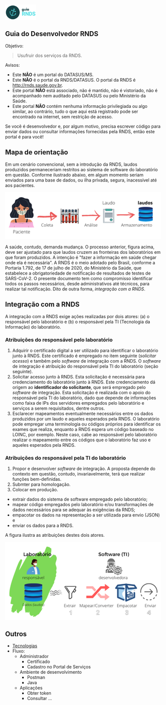 <img src="./media/guia.png" width="100px">

## Guia do Desenvolvedor RNDS

Objetivo:

> Usufruir dos serviços da RNDS.

Avisos:

- Este **NÃO** é um portal do DATASUS/MS.
- Este **NÃO** é o portal da RNDS/DATASUS. O portal da RNDS é http://rnds.saude.gov.br.
- Este portal **NÃO** está associado, não é mantido, não é vistoriado, não é acompanhado nem auditado pelo DATASUS ou pelo Ministério da Saúde.
- Este portal **NÃO** contém nenhuma informação privilegiada ou algo similar, ao contrário, tudo o que aqui está registrado pode ser encontrado na internet, sem restrição de acesso.

Se você é desenvolvedor e, por algum motivo, precisa escrever código para enviar
dados ou consultar informações fornecidas pela RNDS, então este portal é para você!

## Mapa de orientação

Em um cenário convencional, sem a introdução da RNDS, laudos produzidos permaneceriam restritos ao sistema de software do laboratório em questão.
Conforme ilustrado abaixo, em algum momento seriam enviados para uma base de dados, ou ilha
privada, segura, inacessível até aos pacientes.

<img src="./media/laboratorio.png" width="600px">

A saúde, contudo, demanda mudança. O processo anterior, figura acima, deve ser ajustado para que laudos cruzem as fronteiras
dos laboratórios em que foram produzidos. A intenção é "fazer a informação
em saúde chegar onde ela é necessária". A RNDS é o meio adotado pelo Brasil, conforme a Portaria 1.792, de 17 de julho de 2020, do Ministério da Saúde,
que estabelece a obrigatoriedade de notificação de resultados de testes de SARS-CoV-2. O presente documento tem como compromisso identificar todos
os passos necessários, desde administrativos até técnicos, para realizar tal notificação. Dito de outra forma, _integração com a RNDS_.

## Integração com a RNDS

A integração com a RNDS exige ações realizadas por dois atores: (a) o responsável pelo laboratório e (b) o responsável pela TI (Tecnologia
da Informação) do laboratório.

### Atribuições do responsável pelo laboratório

1. Adquirir o certificado digital a ser utilizado para identificar o laboratório junto à RNDS. Este certificado é empregado no item seguinte (_solicitar acesso_) e também pelo _software_ de integração com a RNDS. O _software_ de integração é atribuição do responsável pela TI do laboratório (seção seguinte).
1. Solicitar acesso junto à RNDS. Esta solicitação é necessária para credenciamento do laboratório junto à RNDS. Este credenciamento dá origem
   ao **identificador do solicitante**, que será empregado pelo _software_ de integração. Esta solicitação é realizada com o apoio do responsável pela TI do laboratório, dado que depende de informações como faixa de IPs dos
   servidores empregados pelo laboratório e serviços a serem requisitados, dentre outros.
1. Esclarecer mapeamentos eventualmente necessários entre os dados produzidos por um laudo e aqueles esperados pela RNDS. O laboratório pode empregar uma terminologia ou códigos próprios para identificar os exames que realiza, enquanto a RNDS espera um código baseado no LOINC, por exemplo. Neste caso, cabe ao responsável pelo laboratório realizar o mapeamento entre os códigos que o laboratório faz uso e aqueles esperados pela RNDS.

### Atribuições do responsável pela TI do laboratório

1. Propor e desenvolver _software_ de integração. A proposta depende do contexto em questão, contudo, invariavelmente, terá que realizar funções bem-definidas.
1. Submter para homologação.
1. Colocar em produção.

- extrair dados do sistema de software empregado pelo laboratório;
- mapear código empregados pelo laboratório e/ou transformações de dados necessários para se adequar às exigências da RNDS;
- empacotar os dados na representação a ser utilizada para envio (JSON) e
- enviar os dados para a RNDS.

A figura ilustra as atribuições destes dois atores.

<img src="./media/desenvolvedor.png" width="600xp">

## Outros

- [Tecnologias](documentos/tecnologias.md)
- Fluxo:
  - Administrador
    - Certificado
    - Cadastro no Portal de Serviços
  - Ambiente de desenvolvimento
    - Postman
    - Java
  - Aplicações
    - Obter token
    - Consultar ...
